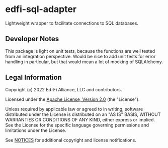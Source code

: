 # edfi-sql-adapter

Lightweight wrapper to facilitate connections to SQL databases.

## Developer Notes

This package is light on unit tests, because the functions are well tested from
an integration perspective. Would be nice to add unit tests for error handling
in particular, but that would mean a lot of mocking of SQLAlchemy.

## Legal Information

Copyright (c) 2022 Ed-Fi Alliance, LLC and contributors.

Licensed under the [Apache License, Version
2.0](https://github.com/Ed-Fi-Exchange-OSS/LMS-Toolkit/blob/main/LICENSE) (the
"License").

Unless required by applicable law or agreed to in writing, software distributed
under the License is distributed on an "AS IS" BASIS, WITHOUT WARRANTIES OR
CONDITIONS OF ANY KIND, either express or implied. See the License for the
specific language governing permissions and limitations under the License.

See
[NOTICES](https://github.com/Ed-Fi-Exchange-OSS/LMS-Toolkit/blob/main/NOTICES.md)
for additional copyright and license notifications.

